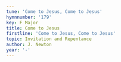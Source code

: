 ```yaml
---
tune: 'Come to Jesus, Come to Jesus'
hymnnumber: '179'
key: F Major
title: Come to Jesus
firstline: 'Come to Jesus, Come to Jesus'
topic: Invitation and Repentance
author: J. Newton
year: '-'
---
```

